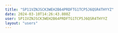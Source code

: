 ```yaml
---
title: "SP11VZNJSCK3WEH2B64PRDFTG1TCP5J6QSR4THYYZ"
date: 2024-03-10T14:26:43.808Z
user: SP11VZNJSCK3WEH2B64PRDFTG1TCP5J6QSR4THYYZ
layout: "users"
---
```

    